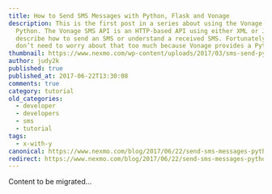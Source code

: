 ```yaml
---
title: How to Send SMS Messages with Python, Flask and Vonage
description: This is the first post in a series about using the Vonage APIs with
  Python. The Vonage SMS API is an HTTP-based API using either XML or JSON to
  describe how to send an SMS or understand a received SMS. Fortunately, you
  don’t need to worry about that too much because Vonage provides a Python […]
thumbnail: https://www.nexmo.com/wp-content/uploads/2017/03/sms-send-python.png
author: judy2k
published: true
published_at: 2017-06-22T13:30:08
comments: true
category: tutorial
old_categories:
  - developer
  - developers
  - sms
  - tutorial
tags:
  - x-with-y
canonical: https://www.nexmo.com/blog/2017/06/22/send-sms-messages-python-flask-dr
redirect: https://www.nexmo.com/blog/2017/06/22/send-sms-messages-python-flask-dr
---
```

Content to be migrated...